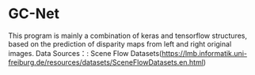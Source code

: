 # GC-Net
This program is mainly a combination of keras and tensorflow structures, 
based on the prediction of disparity maps from left and right original images.
Data Sources：: Scene Flow Datasets(https://lmb.informatik.uni-freiburg.de/resources/datasets/SceneFlowDatasets.en.html)
